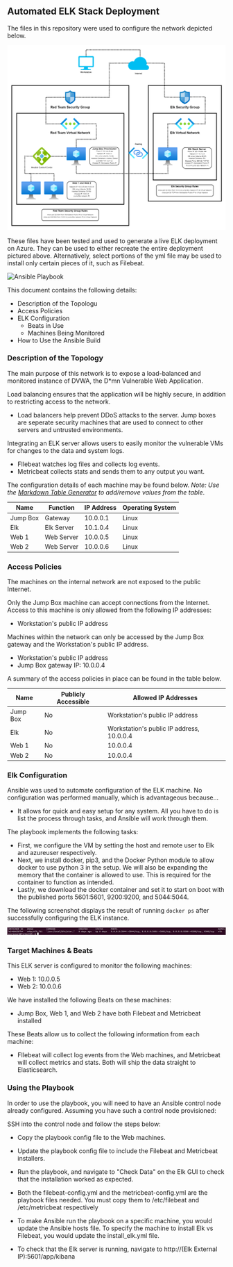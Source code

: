 ## Automated ELK Stack Deployment

The files in this repository were used to configure the network depicted below.

![VirtualNetworksDiagram](Diagrams/virtual_networks_diagram.png)

These files have been tested and used to generate a live ELK deployment on Azure. They can be used to either recreate the entire deployment pictured above. Alternatively, select portions of the yml file may be used to install only certain pieces of it, such as Filebeat.

![Ansible Playbook](Ansible/install-elk.yml)

This document contains the following details:
- Description of the Topologu
- Access Policies
- ELK Configuration
  - Beats in Use
  - Machines Being Monitored
- How to Use the Ansible Build


### Description of the Topology

The main purpose of this network is to expose a load-balanced and monitored instance of DVWA, the D*mn Vulnerable Web Application.

Load balancing ensures that the application will be highly secure, in addition to restricting access to the network.
- Load balancers help prevent DDoS attacks to the server. Jump boxes are seperate security machines that are used to connect to other servers and untrusted environments.

Integrating an ELK server allows users to easily monitor the vulnerable VMs for changes to the data and system logs.
- FIlebeat watches log files and collects log events.
- Metricbeat collects stats and sends them to any output you want.

The configuration details of each machine may be found below.
_Note: Use the [Markdown Table Generator](http://www.tablesgenerator.com/markdown_tables) to add/remove values from the table_.

| Name       | Function     | IP Address | Operating System |
|------------|--------------|------------|------------------|
| Jump Box   | Gateway      | 10.0.0.1   | Linux            |
| Elk        | Elk Server   | 10.1.0.4   | Linux            |
| Web 1      | Web Server   | 10.0.0.5   | Linux            |
| Web 2      | Web Server   | 10.0.0.6   | Linux            |

### Access Policies

The machines on the internal network are not exposed to the public Internet. 

Only the Jump Box machine can accept connections from the Internet. Access to this machine is only allowed from the following IP addresses:
- Workstation's public IP address

Machines within the network can only be accessed by the Jump Box gateway and the Workstation's public IP address.
- Workstation's public IP address
- Jump Box gateway IP: 10.0.0.4

A summary of the access policies in place can be found in the table below.

| Name     | Publicly Accessible | Allowed IP Addresses                     |
|----------|---------------------|------------------------------------------|
| Jump Box | No                  | Workstation's public IP address          |
| Elk      | No                  | Workstation's public IP address, 10.0.0.4|
| Web 1    | No                  | 10.0.0.4                                 |
| Web 2    | No                  | 10.0.0.4                                 |

### Elk Configuration

Ansible was used to automate configuration of the ELK machine. No configuration was performed manually, which is advantageous because...
- It allows for quick and easy setup for any system. All you have to do is list the process through tasks, and Ansible will work through them.

The playbook implements the following tasks:
- First, we configure the VM by setting the host and remote user to Elk and azureuser respectively.
- Next, we install docker, pip3, and the Docker Python module to allow docker to use python 3 in the setup. We will also be expanding the memory that the container is allowed to use. This is required for the container to function as intended.
- Lastly, we download the docker container and set it to start on boot with the published ports 5601:5601, 9200:9200, and 5044:5044.

The following screenshot displays the result of running `docker ps` after successfully configuring the ELK instance.

![Docker ps output](Images/docker_ps_output.png)

### Target Machines & Beats
This ELK server is configured to monitor the following machines:
- Web 1: 10.0.0.5
- Web 2: 10.0.0.6

We have installed the following Beats on these machines:
- Jump Box, Web 1, and Web 2 have both Filebeat and Metricbeat installed

These Beats allow us to collect the following information from each machine:
- FIlebeat will collect log events from the Web machines, and Metricbeat will collect metrics and stats. Both will ship the data straight to Elasticsearch.

### Using the Playbook
In order to use the playbook, you will need to have an Ansible control node already configured. Assuming you have such a control node provisioned: 

SSH into the control node and follow the steps below:
- Copy the playbook config file to the Web machines.
- Update the playbook config file to include the Filebeat and Metricbeat installers.
- Run the playbook, and navigate to "Check Data" on the Elk GUI to check that the installation worked as expected.

- Both the filebeat-config.yml and the metricbeat-config.yml are the playbook files needed. You must copy them to /etc/filebeat and /etc/metricbeat respectively
- To make Ansible run the playbook on a specific machine, you would update the Ansible hosts file. To specify the machine to install Elk vs Filebeat, you would update the install_elk.yml file.
- To check that the Elk server is running, navigate to http://(Elk External IP):5601/app/kibana